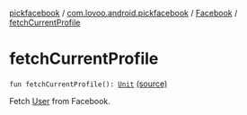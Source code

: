 [pickfacebook](../../index.md) / [com.lovoo.android.pickfacebook](../index.md) / [Facebook](index.md) / [fetchCurrentProfile](./fetch-current-profile.md)

# fetchCurrentProfile

`fun fetchCurrentProfile(): `[`Unit`](https://kotlinlang.org/api/latest/jvm/stdlib/kotlin/-unit/index.html) [(source)](https://github.com/lovoo/android-pickpic/blob/master/pickfacebook/pickfacebook/src/main/kotlin/com/lovoo/android/pickfacebook/Facebook.kt#L100)

Fetch [User](-user/index.md) from Facebook.


